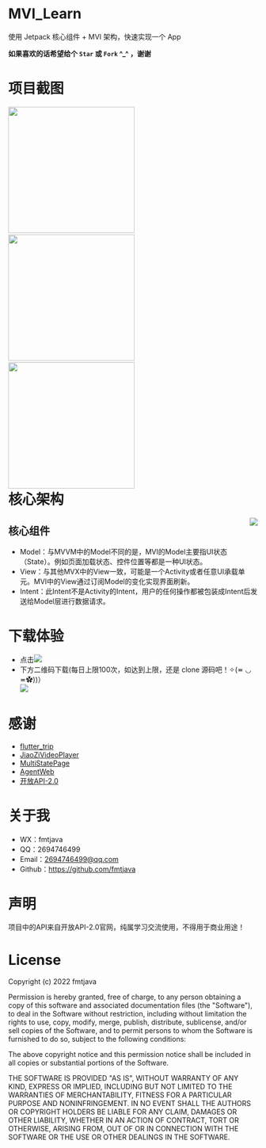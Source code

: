 # MVI_Learn
使用 Jetpack 核心组件 + MVI 架构，快速实现一个 App <br />

**如果喜欢的话希望给个 `Star` 或 `Fork` ^_^ ，谢谢**

# 项目截图
<div style="float:right">
  <img src="http://m.qpic.cn/psc?/V526iEgm3HgG9w0K6aQL2X9HJE4OnV96/ruAMsa53pVQWN7FLK88i5tuV.xcdG5PbBcujY8bsNV2YQrFFuZzstX67drF5NHv*WIYlz8KjbgNX.dvICL0OzGJlgVX1JnxYChI4IAcfX8g!/b&bo=gAIkBd0EAAoDZzI!&rf=viewer_4" width="255"/>&nbsp;&nbsp;&nbsp;
  <img src="http://m.qpic.cn/psc?/V526iEgm3HgG9w0K6aQL2X9HJE4OnV96/ruAMsa53pVQWN7FLK88i5tuV.xcdG5PbBcujY8bsNV2R.*zPNX*OYuKdnC1j5brmrUkkvSGM4wa8kKXTBOFO1eFKA81X3XxvzBqJ2ZKS.NY!/b&bo=gAIkBd0EAAoDVwI!&rf=viewer_4" width="255"/>&nbsp;&nbsp;&nbsp;
  <img src="http://m.qpic.cn/psc?/V526iEgm3HgG9w0K6aQL2X9HJE4OnV96/ruAMsa53pVQWN7FLK88i5tuV.xcdG5PbBcujY8bsNV2ET3wphonD00PzOMlFFbX.1b5KKfCo1H3L6FlTjAg6j*A.a3UeyRJ4sGzGMQUWZsY!/b&bo=gAIkBd0EAAoDRxI!&rf=viewer_4" width="255"/>
</div>

<br/>

# 核心架构
<div style="float:right">
  <img src="http://m.qpic.cn/psc?/V526iEgm3HgG9w0K6aQL2X9HJE4OnV96/ruAMsa53pVQWN7FLK88i5uh.esy8dQlWqrURok1A5d1zpBnGz8lmOXdQ7ZghPKPMCc9xABkfkaSoDiUPbxe92dx5pWzpRtfRT4r3xBtQuag!/b&bo=gAK1AYACtQEBFzA!&rf=viewer_4"/>
</div>

## 核心组件
   - Model：与MVVM中的Model不同的是，MVI的Model主要指UI状态（State）。例如页面加载状态、控件位置等都是一种UI状态。
   - View：与其他MVX中的View一致，可能是一个Activity或者任意UI承载单元。MVI中的View通过订阅Model的变化实现界面刷新。
   - Intent：此Intent不是Activity的Intent，用户的任何操作都被包装成Intent后发送给Model层进行数据请求。
  
# 下载体验
 - 点击[![](https://img.shields.io/badge/Download-apk-green.svg)](https://www.pgyer.com/pbIB)
 - 下方二维码下载(每日上限100次，如达到上限，还是 clone 源码吧！✧(≖ ◡ ≖✿))）<br/>
   <img src="https://www.pgyer.com/app/qrcode/8SDl"/>  
   
# 感谢
  - [flutter_trip](https://github.com/wkl007/flutter_trip)
  - [JiaoZiVideoPlayer](https://github.com/Jzvd/JZVideo)
  - [MultiStatePage](https://github.com/Zhao-Yan-Yan/MultiStatePage)
  - [AgentWeb](https://github.com/Justson/AgentWeb)
  - [开放API-2.0](https://api.apiopen.top/)

 # 关于我
  - WX：fmtjava
  - QQ：2694746499
  - Email：2694746499@qq.com
  - Github：https://github.com/fmtjava

 # 声明
  项目中的API来自开放API-2.0官网，纯属学习交流使用，不得用于商业用途！   
  
 # License

 Copyright (c) 2022 fmtjava

 Permission is hereby granted, free of charge, to any person obtaining a copy
 of this software and associated documentation files (the "Software"), to deal
 in the Software without restriction, including without limitation the rights
 to use, copy, modify, merge, publish, distribute, sublicense, and/or sell
 copies of the Software, and to permit persons to whom the Software is
 furnished to do so, subject to the following conditions:

 The above copyright notice and this permission notice shall be included in all
 copies or substantial portions of the Software.

 THE SOFTWARE IS PROVIDED "AS IS", WITHOUT WARRANTY OF ANY KIND, EXPRESS OR
 IMPLIED, INCLUDING BUT NOT LIMITED TO THE WARRANTIES OF MERCHANTABILITY,
 FITNESS FOR A PARTICULAR PURPOSE AND NONINFRINGEMENT. IN NO EVENT SHALL THE
 AUTHORS OR COPYRIGHT HOLDERS BE LIABLE FOR ANY CLAIM, DAMAGES OR OTHER
 LIABILITY, WHETHER IN AN ACTION OF CONTRACT, TORT OR OTHERWISE, ARISING FROM,
 OUT OF OR IN CONNECTION WITH THE SOFTWARE OR THE USE OR OTHER DEALINGS IN THE
 SOFTWARE.
 
   
